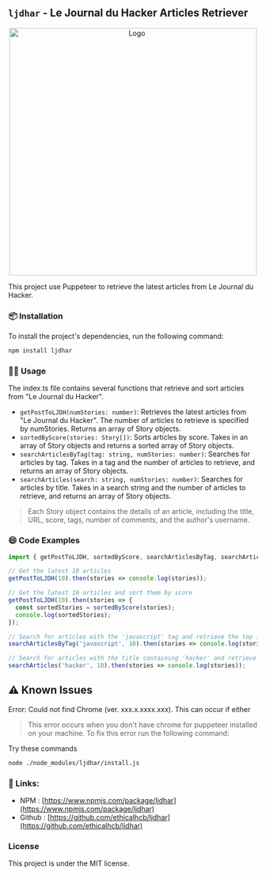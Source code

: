 ## `ljdhar` - Le Journal du Hacker Articles Retriever

<p align="center">
    <img src="https://raw.githubusercontent.com/ethicalhcb/ljdhar/master/logo.png" alt="Logo" width="500">
</p>

This project use Puppeteer to retrieve the latest articles from Le Journal du Hacker.

### 📦 Installation

To install the project's dependencies, run the following command:

```bash
npm install ljdhar
```

### 👨‍💻 Usage

The index.ts file contains several functions that retrieve and sort articles from "Le Journal du Hacker".

- `getPostToLJDH(numStories: number)`: Retrieves the latest articles from "Le Journal du Hacker". The number of articles to retrieve is specified by numStories. Returns an array of Story objects.
- `sortedByScore(stories: Story[])`: Sorts articles by score. Takes in an array of Story objects and returns a sorted array of Story objects.
- `searchArticlesByTag(tag: string, numStories: number)`: Searches for articles by tag. Takes in a tag and the number of articles to retrieve, and returns an array of Story objects.
- `searchArticles(search: string, numStories: number)`: Searches for articles by title. Takes in a search string and the number of articles to retrieve, and returns an array of Story objects.



> Each Story object contains the details of an article, including the title, URL, score, tags, number of comments, and the author's username.

### 😄 Code Examples 

```javascript
import { getPostToLJDH, sortedByScore, searchArticlesByTag, searchArticles } from 'ljdhar';

// Get the latest 10 articles
getPostToLJDH(10).then(stories => console.log(stories));

// Get the latest 10 articles and sort them by score
getPostToLJDH(10).then(stories => {
  const sortedStories = sortedByScore(stories);
  console.log(sortedStories);
});

// Search for articles with the 'javascript' tag and retrieve the top 10
searchArticlesByTag('javascript', 10).then(stories => console.log(stories));

// Search for articles with the title containing 'hacker' and retrieve the top 10
searchArticles('hacker', 10).then(stories => console.log(stories));
```


## ⚠️ Known Issues
Error: Could not find Chrome (ver. xxx.x.xxxx.xxx). This can occur if either

> This error occurs when you don't have chrome for puppeteer installed on your machine. To fix this error run the following command:


Try these commands

```bash
node ./node_modules/ljdhar/install.js
```

### 🔗 Links:
- NPM : [https://www.npmjs.com/package/ljdhar](https://www.npmjs.com/package/ljdhar)
- Github : [https://github.com/ethicalhcb/ljdhar](https://github.com/ethicalhcb/ljdhar)

### License

This project is under the MIT license.
